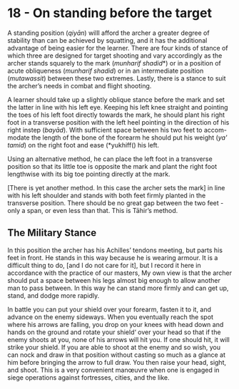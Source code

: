 # 18 - On standing before the target

A standing position (*qiyān*) willl afford the archer a greater degree of stability than can be achieved by squatting, and it has the additional advantage of being easier for the learner. There are four kinds of stance of which three are designed for target shooting and vary accordingly as the archer stands squarely to the mark (*munharif shadid**) or in a position of acute obliqueness (*munharif shadid*) or in an intermediate position (*mutawassit*) between these two extremes. Lastly, there is a stance to suit the archer’s needs in combat and flight shooting.

A learner should take up a slightly oblique stance before the mark and set the latter in line with his left eye. Keeping his left knee straight and pointing the toes of his left foot directly towards the mark, he should plant his right foot in a transverse position with the left heel pointing in the direction of his right instep (*bayād*). With sufficient space between his two feet to accom- modate the length of the bone of the forearm he should put his weight (*ya' tamid*) on the right foot and ease (*yukhiff() his left.

Using an alternative method, he can place the left foot in a transverse position so that its little toe is opposite the mark and plant the right foot lengthwise with its big toe pointing directly at the mark.

[There is yet another method. In this case the archer sets the mark] in line with his left shoulder and stands with both feet firmly planted in the transverse position. There should be no great gap between the two feet - only a span, or even less than that. This is Tāhir’s method.

## The Military Stance

In this position the archer has his Achilles’ tendons meeting, but parts his feet in front. He stands in this way because he is wearing armour. It is a difficult thing to do, [and I do not care for it], but I record it here in accordance with the practice of our masters, My own view is that the archer should put a space between his legs almost big enough to allow another man to pass between. In this way he can stand more firmly and can get up, stand, and dodge more rapidly.

In battle you can put your shield over your forearm, fasten it to it, and advance on the enemy sideways. When you eventually reach the spot where his arrows are falling, you drop on your knees with head down and hands on the ground and rotate your shield‘ over your head so that if the enemy shoots at you, none of his arrows will hit you. If one should hit, it will strike your shield.  If you are able to shoot at the enemy and so wish, you can nock and draw in that position without casting so much as a glance at him before bringing the arrow to full draw. You then raise your head, sight, and shoot. This is a very convenient manœuvre when one is engaged in siege operations against fortresses, cities, and the like.
